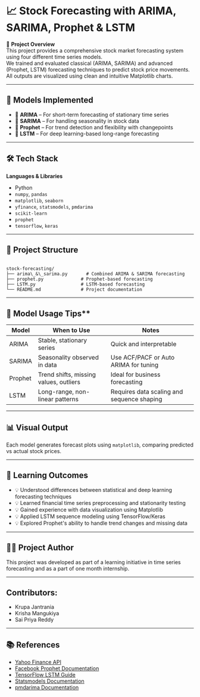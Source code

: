 # 📈 Stock Forecasting with ARIMA, SARIMA, Prophet & LSTM

🌟 **Project Overview**  
This project provides a comprehensive stock market forecasting system using four different time series models.  
We trained and evaluated classical (ARIMA, SARIMA) and advanced (Prophet, LSTM) forecasting techniques to predict stock price movements.  
All outputs are visualized using clean and intuitive Matplotlib charts.

---

## 🧪 Models Implemented

- 🔢 **ARIMA** – For short-term forecasting of stationary time series  
- 🔁 **SARIMA** – For handling seasonality in stock data  
- 🔮 **Prophet** – For trend detection and flexibility with changepoints  
- 🧬 **LSTM** – For deep learning-based long-range forecasting

---

## 🛠️ Tech Stack

**Languages & Libraries**  
- Python  
- `numpy`, `pandas`  
- `matplotlib`, `seaborn`  
- `yfinance`, `statsmodels`, `pmdarima`  
- `scikit-learn`  
- `prophet`  
- `tensorflow`, `keras`

---
## 📁 Project Structure

```

stock-forecasting/
├── arima\_&\_sarima.py       # Combined ARIMA & SARIMA forecasting
├── prophet.py              # Prophet-based forecasting
├── LSTM.py                 # LSTM-based forecasting
└── README.md               # Project documentation

```
---
## 🎯 Model Usage Tips**
| Model   | When to Use                            | Notes                                      |
| ------- | -------------------------------------- | ------------------------------------------ |
| ARIMA   | Stable, stationary series              | Quick and interpretable                    |
| SARIMA  | Seasonality observed in data           | Use ACF/PACF or Auto ARIMA for tuning      |
| Prophet | Trend shifts, missing values, outliers | Ideal for business forecasting             |
| LSTM    | Long-range, non-linear patterns        | Requires data scaling and sequence shaping |


---

## 📊 Visual Output

Each model generates forecast plots using `matplotlib`, comparing predicted vs actual stock prices.

---

## 🧠 Learning Outcomes

* 💡 Understood differences between statistical and deep learning forecasting techniques
* 💡 Learned financial time series preprocessing and stationarity testing
* 💡 Gained experience with data visualization using Matplotlib
* 💡 Applied LSTM sequence modeling using TensorFlow/Keras
* 💡 Explored Prophet's ability to handle trend changes and missing data

---

## 👨‍💻 Project Author

This project was developed as part of a learning initiative in time series forecasting and as a part of one month internship.

---

## Contributors:
* Krupa Jantrania
* Krisha Mangukiya
* Sai Priya Reddy 

---

## 📚 References

* [Yahoo Finance API](https://www.yahoofinanceapi.com/)
* [Facebook Prophet Documentation](https://facebook.github.io/prophet/)
* [TensorFlow LSTM Guide](https://www.tensorflow.org/tutorials/structured_data/time_series)
* [Statsmodels Documentation](https://www.statsmodels.org/)
* [pmdarima Documentation](https://alkaline-ml.com/pmdarima/)
